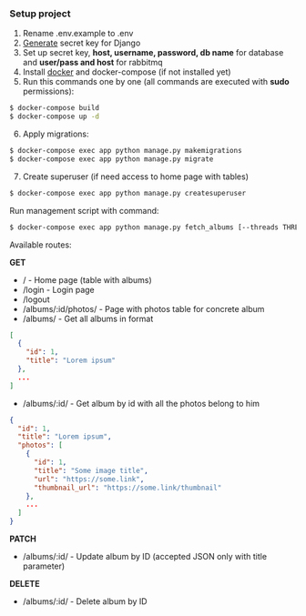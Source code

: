 ### Setup project
1. Rename .env.example to .env
2. [Generate](https://djecrety.ir/) secret key for Django
3. Set up secret key, **host, username, password, db name** for database and **user/pass and host** for rabbitmq
4. Install [docker](https://docs.docker.com/get-docker/) and docker-compose (if not installed yet)
5. Run this commands one by one (all commands are executed with **sudo** permissions):
```bash
$ docker-compose build
$ docker-compose up -d
```
6. Apply migrations:
```bash
$ docker-compose exec app python manage.py makemigrations
$ docker-compose exec app python manage.py migrate
```
7. Create superuser (if need access to home page with tables)
```bash
$ docker-compose exec app python manage.py createsuperuser
```

Run management script with command:
```bash
$ docker-compose exec app python manage.py fetch_albums [--threads THREADS (int)] [--chunk_size CHUNK_SIZE (int)]
```

Available routes:

**GET**
- / - Home page (table with albums)
- /login - Login page
- /logout
- /albums/:id/photos/ - Page with photos table for concrete album
- /albums/ - Get all albums in format
```json
[
  {
    "id": 1,
    "title": "Lorem ipsum"
  },
  ...
]
```
- /albums/:id/ - Get album by id with all the photos belong to him
```json
{
  "id": 1,
  "title": "Lorem ipsum",
  "photos": [
    {
      "id": 1,
      "title": "Some image title",
      "url": "https://some.link",
      "thumbnail_url": "https://some.link/thumbnail"
    },
    ...
  ]
}
```

**PATCH**
- /albums/:id/ - Update album by ID (accepted JSON only with title parameter)

**DELETE**
- /albums/:id/ - Delete album by ID

